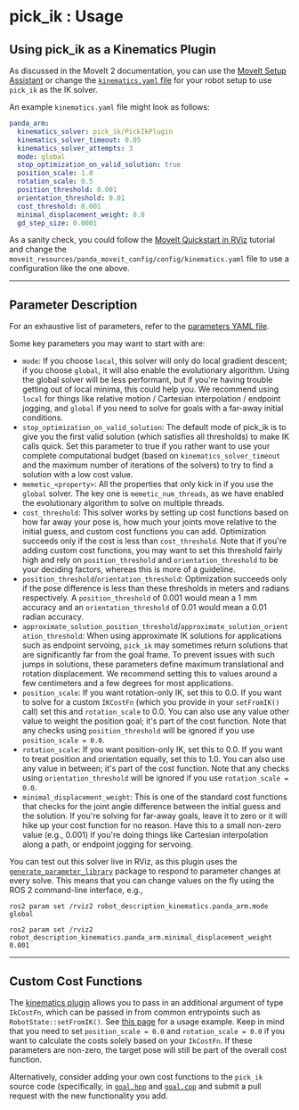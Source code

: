# pick_ik : Usage

## Using pick_ik as a Kinematics Plugin

As discussed in the MoveIt 2 documentation, you can use the [MoveIt Setup Assistant](https://moveit.picknik.ai/humble/doc/examples/setup_assistant/setup_assistant_tutorial.html) or change the [`kinematics.yaml` file](https://moveit.picknik.ai/main/doc/examples/kinematics_configuration/kinematics_configuration_tutorial.html?highlight=kinematics%20yaml#kinematics-configuration) for your robot setup to use `pick_ik` as the IK solver.

An example `kinematics.yaml` file might look as follows:

```yaml
panda_arm:
  kinematics_solver: pick_ik/PickIkPlugin
  kinematics_solver_timeout: 0.05
  kinematics_solver_attempts: 3
  mode: global
  stop_optimization_on_valid_solution: true
  position_scale: 1.0
  rotation_scale: 0.5
  position_threshold: 0.001
  orientation_threshold: 0.01
  cost_threshold: 0.001
  minimal_displacement_weight: 0.0
  gd_step_size: 0.0001
```

As a sanity check, you could follow the [MoveIt Quickstart in RViz](https://moveit.picknik.ai/humble/doc/tutorials/quickstart_in_rviz/quickstart_in_rviz_tutorial.html) tutorial and change the `moveit_resources/panda_moveit_config/config/kinematics.yaml` file to use a configuration like the one above.

---

## Parameter Description

For an exhaustive list of parameters, refer to the [parameters YAML file](../src/pick_ik_parameters.yaml).

Some key parameters you may want to start with are:

* `mode`: If you choose `local`, this solver will only do local gradient descent; if you choose `global`, it will also enable the evolutionary algorithm. Using the global solver will be less performant, but if you're having trouble getting out of local minima, this could help you. We recommend using `local` for things like relative motion / Cartesian interpolation / endpoint jogging, and `global` if you need to solve for goals with a far-away initial conditions.
* `stop_optimization_on_valid_solution`: The default mode of pick_ik is to give you the first valid solution (which satisfies all thresholds) to make IK calls quick. Set this parameter to true if you rather want to use your complete computational budget (based on `kinematics_solver_timeout` and the maximum number of iterations of the solvers) to try to find a solution with a low cost value.
* `memetic_<property>`: All the properties that only kick in if you use the `global` solver. The key one is `memetic_num_threads`, as we have enabled the evolutionary algorithm to solve on multiple threads.
* `cost_threshold`: This solver works by setting up cost functions based on how far away your pose is, how much your joints move relative to the initial guess, and custom cost functions you can add. Optimization succeeds only if the cost is less than `cost_threshold`. Note that if you're adding custom cost functions, you may want to set this threshold fairly high and rely on `position_threshold` and `orientation_threshold` to be your deciding factors, whereas this is more of a guideline.
* `position_threshold`/`orientation_threshold`: Optimization succeeds only if the pose difference is less than these thresholds in meters and radians respectively. A `position_threshold` of 0.001 would mean a 1 mm accuracy and an `orientation_threshold` of 0.01 would mean a 0.01 radian accuracy.
* `approximate_solution_position_threshold`/`approximate_solution_orientation_threshold`: When using approximate IK solutions for applications such as endpoint servoing, `pick_ik` may sometimes return solutions that are significantly far from the goal frame. To prevent issues with such jumps in solutions, these parameters define maximum translational and rotation displacement. We recommend setting this to values around a few centimeters and a few degrees for most applications.
* `position_scale`: If you want rotation-only IK, set this to 0.0. If you want to solve for a custom `IKCostFn` (which you provide in your `setFromIK()` call) set this and `rotation_scale` to 0.0. You can also use any value other value to weight the position goal; it's part of the cost function. Note that any checks using `position_threshold` will be ignored if you use `position_scale = 0.0`.
* `rotation_scale`: If you want position-only IK, set this to 0.0. If you want to treat position and orientation equally, set this to 1.0. You can also use any value in between; it's part of the cost function. Note that any checks using `orientation_threshold` will be ignored if you use `rotation_scale = 0.0`.
* `minimal_displacement_weight`: This is one of the standard cost functions that checks for the joint angle difference between the initial guess and the solution. If you're solving for far-away goals, leave it to zero or it will hike up your cost function for no reason. Have this to a small non-zero value (e.g., 0.001) if you're doing things like Cartesian interpolation along a path, or endpoint jogging for servoing.

You can test out this solver live in RViz, as this plugin uses the [`generate_parameter_library`](https://github.com/PickNikRobotics/generate_parameter_library) package to respond to parameter changes at every solve. This means that you can change values on the fly using the ROS 2 command-line interface, e.g.,

```shell
ros2 param set /rviz2 robot_description_kinematics.panda_arm.mode global

ros2 param set /rviz2 robot_description_kinematics.panda_arm.minimal_displacement_weight 0.001
```

---

## Custom Cost Functions

The [kinematics plugin](../src/pick_ik_plugin.cpp) allows you to pass in an additional argument of type `IkCostFn`, which can be passed in from common entrypoints such as `RobotState::setFromIK()`. See [this page](https://moveit.picknik.ai/humble/doc/examples/robot_model_and_robot_state/robot_model_and_robot_state_tutorial.html?highlight=setfromik#inverse-kinematics) for a usage example. Keep in mind that you need to set `position_scale = 0.0` and `rotation_scale = 0.0` if you want to calculate the costs solely based on your `IkCostFn`. If these parameters are non-zero, the target pose will still be part of the overall cost function.

Alternatively, consider adding your own cost functions to the `pick_ik` source code (specifically, in [`goal.hpp`](../include/goal.hpp) and [`goal.cpp`](../src/goal.cpp) and submit a pull request with the new functionality you add.

